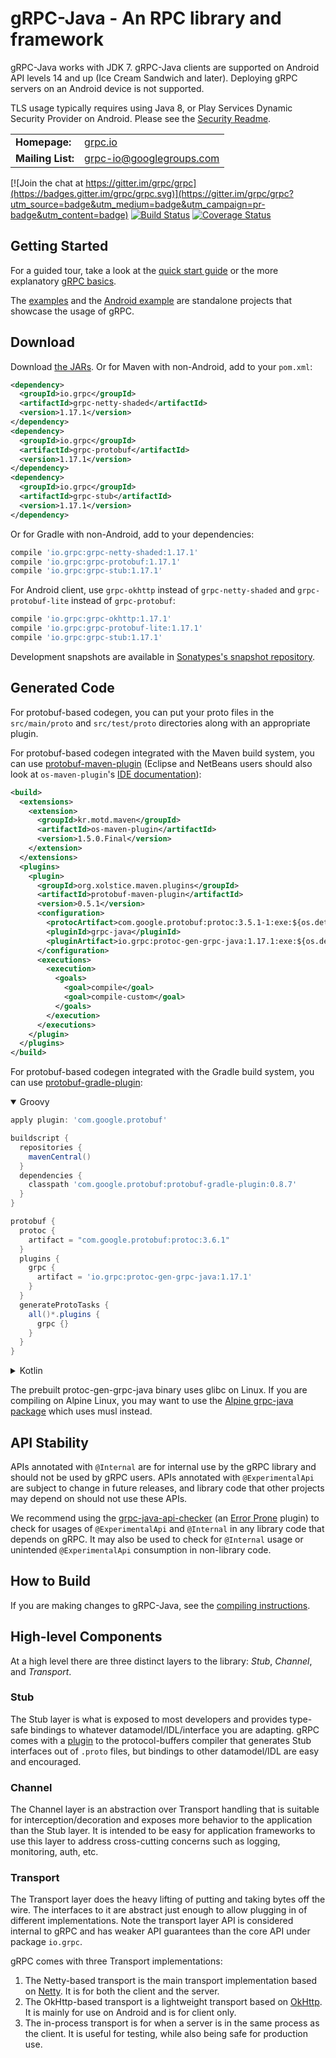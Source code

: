 gRPC-Java - An RPC library and framework
========================================

gRPC-Java works with JDK 7. gRPC-Java clients are supported on Android API
levels 14 and up (Ice Cream Sandwich and later). Deploying gRPC servers on an
Android device is not supported.

TLS usage typically requires using Java 8, or Play Services Dynamic Security
Provider on Android. Please see the [Security Readme](SECURITY.md).

<table>
  <tr>
    <td><b>Homepage:</b></td>
    <td><a href="https://grpc.io/">grpc.io</a></td>
  </tr>
  <tr>
    <td><b>Mailing List:</b></td>
    <td><a href="https://groups.google.com/forum/#!forum/grpc-io">grpc-io@googlegroups.com</a></td>
  </tr>
</table>

[![Join the chat at https://gitter.im/grpc/grpc](https://badges.gitter.im/grpc/grpc.svg)](https://gitter.im/grpc/grpc?utm_source=badge&utm_medium=badge&utm_campaign=pr-badge&utm_content=badge)
[![Build Status](https://travis-ci.org/grpc/grpc-java.svg?branch=master)](https://travis-ci.org/grpc/grpc-java)
[![Coverage Status](https://coveralls.io/repos/grpc/grpc-java/badge.svg?branch=master&service=github)](https://coveralls.io/github/grpc/grpc-java?branch=master)

Getting Started
---------------

For a guided tour, take a look at the [quick start
guide](https://grpc.io/docs/quickstart/java.html) or the more explanatory [gRPC
basics](https://grpc.io/docs/tutorials/basic/java.html).

The [examples](https://github.com/grpc/grpc-java/tree/v1.17.1/examples) and the
[Android example](https://github.com/grpc/grpc-java/tree/v1.17.1/examples/android)
are standalone projects that showcase the usage of gRPC.

Download
--------

Download [the JARs][]. Or for Maven with non-Android, add to your `pom.xml`:
```xml
<dependency>
  <groupId>io.grpc</groupId>
  <artifactId>grpc-netty-shaded</artifactId>
  <version>1.17.1</version>
</dependency>
<dependency>
  <groupId>io.grpc</groupId>
  <artifactId>grpc-protobuf</artifactId>
  <version>1.17.1</version>
</dependency>
<dependency>
  <groupId>io.grpc</groupId>
  <artifactId>grpc-stub</artifactId>
  <version>1.17.1</version>
</dependency>
```

Or for Gradle with non-Android, add to your dependencies:
```gradle
compile 'io.grpc:grpc-netty-shaded:1.17.1'
compile 'io.grpc:grpc-protobuf:1.17.1'
compile 'io.grpc:grpc-stub:1.17.1'
```

For Android client, use `grpc-okhttp` instead of `grpc-netty-shaded` and
`grpc-protobuf-lite` instead of `grpc-protobuf`:
```gradle
compile 'io.grpc:grpc-okhttp:1.17.1'
compile 'io.grpc:grpc-protobuf-lite:1.17.1'
compile 'io.grpc:grpc-stub:1.17.1'
```

[the JARs]:
https://search.maven.org/search?q=g:io.grpc%20AND%20v:1.17.1

Development snapshots are available in [Sonatypes's snapshot
repository](https://oss.sonatype.org/content/repositories/snapshots/).

Generated Code
--------------

For protobuf-based codegen, you can put your proto files in the `src/main/proto`
and `src/test/proto` directories along with an appropriate plugin.

For protobuf-based codegen integrated with the Maven build system, you can use
[protobuf-maven-plugin][] (Eclipse and NetBeans users should also look at
`os-maven-plugin`'s
[IDE documentation](https://github.com/trustin/os-maven-plugin#issues-with-eclipse-m2e-or-other-ides)):
```xml
<build>
  <extensions>
    <extension>
      <groupId>kr.motd.maven</groupId>
      <artifactId>os-maven-plugin</artifactId>
      <version>1.5.0.Final</version>
    </extension>
  </extensions>
  <plugins>
    <plugin>
      <groupId>org.xolstice.maven.plugins</groupId>
      <artifactId>protobuf-maven-plugin</artifactId>
      <version>0.5.1</version>
      <configuration>
        <protocArtifact>com.google.protobuf:protoc:3.5.1-1:exe:${os.detected.classifier}</protocArtifact>
        <pluginId>grpc-java</pluginId>
        <pluginArtifact>io.grpc:protoc-gen-grpc-java:1.17.1:exe:${os.detected.classifier}</pluginArtifact>
      </configuration>
      <executions>
        <execution>
          <goals>
            <goal>compile</goal>
            <goal>compile-custom</goal>
          </goals>
        </execution>
      </executions>
    </plugin>
  </plugins>
</build>
```

[protobuf-maven-plugin]: https://www.xolstice.org/protobuf-maven-plugin/

For protobuf-based codegen integrated with the Gradle build system, you can use
[protobuf-gradle-plugin][]:
<details open>
<summary>Groovy</summary>

```groovy
apply plugin: 'com.google.protobuf'

buildscript {
  repositories {
    mavenCentral()
  }
  dependencies {
    classpath 'com.google.protobuf:protobuf-gradle-plugin:0.8.7'
  }
}

protobuf {
  protoc {
    artifact = "com.google.protobuf:protoc:3.6.1"
  }
  plugins {
    grpc {
      artifact = 'io.grpc:protoc-gen-grpc-java:1.17.1'
    }
  }
  generateProtoTasks {
    all()*.plugins {
      grpc {}
    }
  }
}
```

</details>
<details>
<summary>Kotlin</summary>

```kotlin
import org.jetbrains.kotlin.gradle.tasks.KotlinCompile
import com.google.protobuf.gradle.*
import org.gradle.kotlin.dsl.provider.gradleKotlinDslOf

buildscript {
    extra.set("grpcVersion", "1.17.1")
    extra.set("protocVersion", "3.6.1")
}

plugins {
    kotlin("jvm") version "1.3.10"
    java
    id("com.google.protobuf") version "0.8.7"
}

repositories {
    mavenCentral()    
    maven("https://plugins.gradle.org/m2/")
}

sourceSets {
    main {
        java {
            srcDirs(
                "build/generated/source/proto/main/java",
                "build/generated/source/proto/main/grpc"
            )
        }
    }
}

java {
    sourceCompatibility = JavaVersion.VERSION_1_10
}

protobuf {
    protoc {
        // The artifact spec for the Protobuf Compiler
        val protocVersion : String by rootProject.extra
        artifact = "com.google.protobuf:protoc:$protocVersion"
    }

    // this nasty stuff will go away soon, the gradle plugin team for protobuf is aware it doesn't work well with kotlin-dsl
    plugins(delegateClosureOf<NamedDomainObjectContainer<ExecutableLocator>> {
        this {
            id("grpc") {
                val grpcVersion : String by rootProject.extra
                artifact = "io.grpc:protoc-gen-grpc-java:$grpcVersion"
            }
        }
    })
    
    generateProtoTasks(delegateClosureOf<ProtobufConfigurator.GenerateProtoTaskCollection> {
        all().forEach {
            it.plugins(delegateClosureOf<NamedDomainObjectContainer<GenerateProtoTask.PluginOptions>> {
                this {
                    id("grpc")
                }
            })
        }
    })
}

dependencies {
    // ********************************* Kotlin ******************************************
    // Use the Kotlin JDK 8 standard library
    val kotlinVersion : String by rootProject.extra
    implementation("org.jetbrains.kotlin:kotlin-stdlib-jdk8:$kotlinVersion")
    implementation("org.jetbrains.kotlin:kotlin-reflect:$kotlinVersion")
    
    // Workaround for @javax.annotation.Generated
    // see: https://github.com/grpc/grpc-java/issues/3633
    implementation("javax.annotation:javax.annotation-api:1.3.1")
    
    implementation("com.google.protobuf:protobuf-gradle-plugin:0.8.3")
    
    val protocVersion : String by rootProject.extra
    implementation("com.google.protobuf:protobuf-java:$protocVersion")

    val grpcVersion : String by rootProject.extra
    implementation("io.grpc:grpc-protobuf:$grpcVersion")
    implementation("io.grpc:grpc-stub:$grpcVersion")
    implementation("io.grpc:grpc-netty:$grpcVersion")
}
```

</details>

[protobuf-gradle-plugin]: https://github.com/google/protobuf-gradle-plugin

The prebuilt protoc-gen-grpc-java binary uses glibc on Linux. If you are
compiling on Alpine Linux, you may want to use the [Alpine grpc-java package][]
which uses musl instead.

[Alpine grpc-java package]: https://pkgs.alpinelinux.org/package/edge/testing/x86_64/grpc-java

API Stability
-------------

APIs annotated with `@Internal` are for internal use by the gRPC library and
should not be used by gRPC users. APIs annotated with `@ExperimentalApi` are
subject to change in future releases, and library code that other projects
may depend on should not use these APIs.

We recommend using the
[grpc-java-api-checker](https://github.com/grpc/grpc-java-api-checker)
(an [Error Prone](https://github.com/google/error-prone) plugin)
to check for usages of `@ExperimentalApi` and `@Internal` in any library code
that depends on gRPC. It may also be used to check for `@Internal` usage or 
unintended `@ExperimentalApi` consumption in non-library code.

How to Build
------------

If you are making changes to gRPC-Java, see the [compiling
instructions](COMPILING.md).

High-level Components
---------------------

At a high level there are three distinct layers to the library: *Stub*,
*Channel*, and *Transport*.

### Stub

The Stub layer is what is exposed to most developers and provides type-safe
bindings to whatever datamodel/IDL/interface you are adapting. gRPC comes with
a [plugin](https://github.com/google/grpc-java/blob/master/compiler) to the
protocol-buffers compiler that generates Stub interfaces out of `.proto` files,
but bindings to other datamodel/IDL are easy and encouraged.

### Channel

The Channel layer is an abstraction over Transport handling that is suitable for
interception/decoration and exposes more behavior to the application than the
Stub layer. It is intended to be easy for application frameworks to use this
layer to address cross-cutting concerns such as logging, monitoring, auth, etc.

### Transport

The Transport layer does the heavy lifting of putting and taking bytes off the
wire. The interfaces to it are abstract just enough to allow plugging in of
different implementations. Note the transport layer API is considered internal
to gRPC and has weaker API guarantees than the core API under package `io.grpc`.

gRPC comes with three Transport implementations:

1. The Netty-based transport is the main transport implementation based on
   [Netty](http://netty.io). It is for both the client and the server.
2. The OkHttp-based transport is a lightweight transport based on
   [OkHttp](http://square.github.io/okhttp/). It is mainly for use on Android
   and is for client only.
3. The in-process transport is for when a server is in the same process as the
   client. It is useful for testing, while also being safe for production use.
